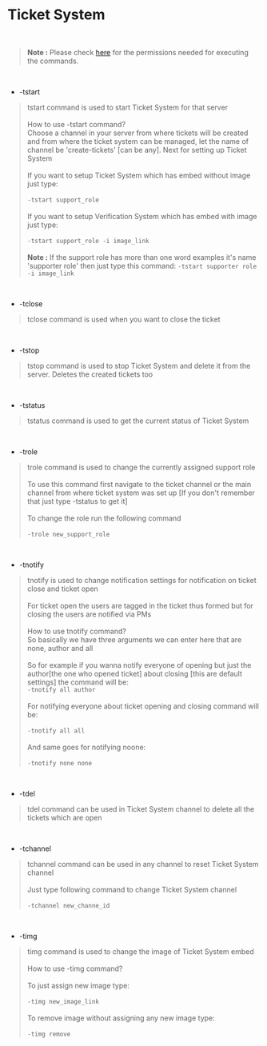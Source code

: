 # Ticket System

<br>

> **Note :** Please check [here](https://github.com/leothewolf/iko#%EF%B8%8F-how-secure-is-our-bot) for the permissions needed for executing the commands. 
<br>

* -tstart
> tstart command is used to start Ticket System for that server<br><br>How to use -tstart command?<br>Choose a channel in your server from where tickets will be created and from where the ticket system can be managed, let the name of channel be 'create-tickets' [can be any]. Next for setting up Ticket System<br><br>If you want to setup Ticket System which has embed without image just type:<br><br>```-tstart support_role```<br><br>If you want to setup Verification System which has embed with image just type:<br><br>```-tstart support_role -i image_link```<br><br>**Note :** If the support role has more than one word examples it's name 'supporter role' then just type this command: ```-tstart supporter role -i image_link```

<br>

* -tclose
> tclose command is used when you want to close the ticket

<br>

* -tstop
> tstop command is used to stop Ticket System and delete it from the server. Deletes the created tickets too

<br>

* -tstatus
> tstatus command is used to get the current status of Ticket System

<br>

* -trole
> trole command is used to change the currently assigned support role<br><br>To use this command first navigate to the ticket channel or the main channel from where ticket system was set up [If you don't remember that just type -tstatus to get it]<br><br>To change the role run the following command<br><br>```-trole new_support_role```

<br>

* -tnotify
> tnotify is used to change notification settings for notification on ticket close and ticket open<br><br>For ticket open the users are tagged in the ticket thus formed but for closing the users are notified via PMs<br><br>How to use tnotify command?<br>So basically we have three arguments we can enter here that are none, author and all<br><br>So for example if you wanna notify everyone of opening but just the author[the one who opened ticket] about closing [this are default settings] the command will be:<br>```-tnotify all author```<br><br>For notifying everyone about ticket opening and closing command will be:<br><br>```-tnotify all all```<br><br>And same goes for notifying noone: <br><br> ```-tnotify none none```

<br>

* -tdel
> tdel command can be used in Ticket System channel to delete all the tickets which are open

<br>

* -tchannel
> tchannel command can be used in any channel to reset Ticket System channel<br><br>Just type following command to change Ticket System channel<br><br>```-tchannel new_channe_id```

<br>

* -timg
> timg command is used to change the image of Ticket System embed<br><br>How to use -timg command?<br><br>To just assign new image type:<br><br>```-timg new_image_link ```<br><br>To remove image without assigning any new image type:<br><br>```-timg remove```
